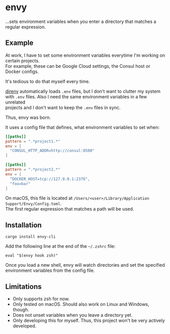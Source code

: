 # envy

...sets environment variables when you enter a directory that matches a regular
expression.

## Example

At work, I have to set some environment variables everytime I'm working on certain projects.  
For example, these can be Google Cloud settings, the Consul host or Docker configs.

It's tedious to do that myself every time. 

[direnv] automatically loads `.env` files, but I don't want to clutter my system  
with `.env` files. Also I need the same environment variables in a few unrelated  
projects and I don't want to keep the `.env` files in sync. 

Thus, envy was born.

It uses a config file that defines, what environment variables to set when:

```toml
[[paths]]
pattern = ".*project1.*"
env = [
  "CONSUL_HTTP_ADDR=http://consul:8500"
]

[[paths]]
pattern = ".*project2.*"
env = [
  "DOCKER_HOST=tcp://127.0.0.1:2376",
  "foo=bar"
]
```

On macOS, this file is located at `/Users/<user>/Library/Application Support/Envy/Config.toml`.  
The first regular expression that matches a path will be used.

## Installation

```
cargo install envy-cli
```

Add the following line at the end of the `~/.zshrc` file:

```
eval "$(envy hook zsh)"
```

Once you load a new shell, envy will watch directories and set the specified  
environment variables from the config file.

## Limitations

* Only supports zsh for now.
* Only tested on macOS. Should also work on Linux and Windows, though.
* Does not unset variables when you leave a directory yet.
* Only developing this for myself. Thus, this project won't be very actively
  developed.

[direnv]: https://direnv.net/
